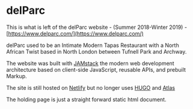# delParc

This is what is left of the delParc website - (Summer 2018-Winter 2019) - [https://www.delparc.com/](https://www.delparc.com/)

delParc used to be an Intimate Modern Tapas Restaurant with a North African Twist based in North London between Tufnell Park and Archway.

The website was built with [JAMstack](https://jamstack.org/) the modern web development architecture based on client-side JavaScript, reusable APIs, and prebuilt Markup.

The site is still hosted on [Netlify](https://www.netlify.com/) but no longer uses [HUGO](https://gohugo.io/) and [Atlas](https://github.com/indigotree/atlas)

The holding page is just a straight forward static html document.
